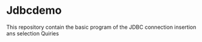 # Jdbcdemo
This repository contain the basic program of the JDBC connection insertion ans selection Quiries
